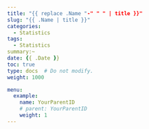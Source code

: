 ```yaml
---
title: "{{ replace .Name "-" " " | title }}"
slug: "{{ .Name | title }}"
categories:
  - Statistics
tags:
  - Statistics
summary:~
date: {{ .Date }}
toc: true
type: docs  # Do not modify.
weight: 1000

menu:
  example:
    name: YourParentID
    # parent: YourParentID
    weight: 1
---
```

